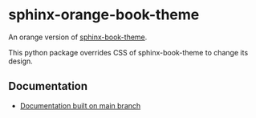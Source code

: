 # sphinx-orange-book-theme

An orange version of [sphinx-book-theme](https://sphinx-book-theme.readthedocs.io/en/latest/index.html).

This python package overrides CSS of sphinx-book-theme
to change its design.

## Documentation

- [Documentation built on main branch](https://sphinx-orange-book-theme-musicscience37projects--1dc46f9ab80e60.gitlab.io/)

